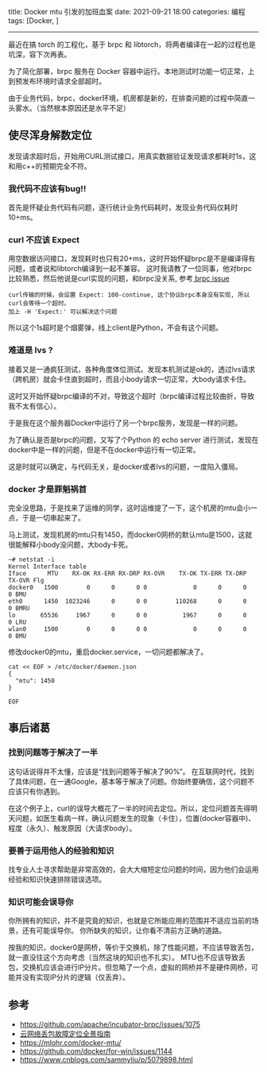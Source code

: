 title: Docker mtu 引发的加班血案
date: 2021-09-21 18:00
categories: 编程
tags: [Docker, ]

---

最近在搞 torch 的工程化，基于 brpc 和 libtorch，将两者编译在一起的过程也是坑深，容下次再表。

为了简化部署，brpc 服务在 Docker 容器中运行。本地测试时功能一切正常，上到预发布环境时请求全部超时。

由于业务代码，brpc，docker环境，机房都是新的，在排查问题的过程中简直一头雾水。（当然根本原因还是水平不足）
<!--more-->
## 使尽浑身解数定位
发现请求超时后，开始用CURL测试接口，用真实数据验证发现请求都耗时1s，这和用c++的预期完全不符。

### 我代码不应该有bug!!
首先是怀疑业务代码有问题，逐行统计业务代码耗时，发现业务代码仅耗时10+ms。

### curl 不应该 Expect 
用空数据访问接口，发现耗时也只有20+ms，这时开始怀疑brpc是不是编译得有问题，或者说和libtorch编译到一起不兼容。
这时我请教了一位同事，他对brpc比较熟悉，然后他说是curl实现的问题，和brpc没关系, 参考[ brpc issue](https://github.com/apache/incubator-brpc/issues/1075)

```
curl传输的时候，会设置 Expect: 100-continue, 这个协议brpc本身没有实现, 所以curl会等待一个超时。
加上 -H 'Expect:' 可以解决这个问题
```

所以这个1s超时是个烟雾弹，线上client是Python，不会有这个问题。

### 难道是 lvs ? 
接着又是一通疯狂测试，各种角度体位测试。发现本机测试是ok的，透过lvs请求（跨机房）就会卡住直到超时，而且小body请求一切正常，大body请求卡住。

这时又开始怀疑brpc编译的不对，导致这个超时（brpc编译过程比较曲折，导致我不太有信心）。

于是我在这个服务器Docker中运行了另一个brpc服务，发现是一样的问题。

为了确认是否是brpc的问题，又写了个Python 的 echo server 进行测试，发现在docker中是一样的问题，但是不在docker中运行有一切正常。

这是时就可以确定，与代码无关，是docker或者lvs的问题，一度陷入僵局。

### docker 才是罪魁祸首
完全没思路，于是找来了运维的同学，这时运维提了一下，这个机房的mtu会小一点，于是一切串起来了。

马上测试，发现机房的mtu只有1450，而docker0网桥的默认mtu是1500，这就很能解释小body没问题，大body卡死。

```
~# netstat -i
Kernel Interface table
Iface      MTU    RX-OK RX-ERR RX-DRP RX-OVR    TX-OK TX-ERR TX-DRP TX-OVR Flg
docker0   1500        0      0      0 0             0      0      0      0 BMU
eth0      1450  1023246      0      0 0        110268      0      0      0 BMRU
lo       65536     1967      0      0 0          1967      0      0      0 LRU
wlan0     1500        0      0      0 0             0      0      0      0 BMU
```

修改docker0的mtu，重启docker.service，一切问题都解决了。

```
cat << EOF > /etc/docker/daemon.json
{
  "mtu": 1450
}

EOF
```

## 事后诸葛
### 找到问题等于解决了一半
这句话说得并不太懂，应该是“找到问题等于解决了90%”。
在互联网时代，找到了具体问题，在一通Google，基本等于解决了问题。你始终要确信，这个问题不应该只有你遇到。

在这个例子上，curl的误导大概花了一半的时间去定位。所以，定位问题首先得明天问题，如医生看病一样，确认问题发生的现象（卡住），位置(docker容器中)、程度（永久）、触发原因（大请求body）。

### 要善于运用他人的经验和知识
找专业人士寻求帮助是非常高效的，会大大缩短定位问题的时间，因为他们会运用经验和知识快速排除错误选项。

### 知识可能会误导你
你所拥有的知识，并不是究竟的知识，也就是它所能应用的范围并不适应当前的场景，还有可能误导你。
你所缺失的知识，让你看不清前方正确的道路。

按我的知识，docker0是网桥，等价于交换机，除了性能问题，不应该导致丢包，就一直没往这个方向考虑（当然这块的知识也不扎实）。
MTU也不应该导致丢包，交换机应该会进行IP分片。但忽略了一个点，虚拟的网桥并不是硬件网桥，可能并没有实现IP分片的逻辑（仅丢弃）。

## 参考
- https://github.com/apache/incubator-brpc/issues/1075
- [云网络丢包故障定位全景指南](https://mp.weixin.qq.com/s/-Q1AkxUr9xzGKwUMV-FQhQ)
- https://mlohr.com/docker-mtu/
- https://github.com/docker/for-win/issues/1144
- https://www.cnblogs.com/sammyliu/p/5079898.html